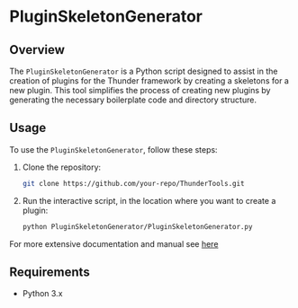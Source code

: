 # PluginSkeletonGenerator

## Overview

The `PluginSkeletonGenerator` is a Python script designed to assist in the creation of plugins for the Thunder framework by creating a skeletons for a new plugin. This tool simplifies the process of creating new plugins by generating the necessary boilerplate code and directory structure.

## Usage

To use the `PluginSkeletonGenerator`, follow these steps:

1. Clone the repository:
    ```sh
    git clone https://github.com/your-repo/ThunderTools.git
    ```
2. Run the interactive script, in the location where you want to create a plugin:
    ```sh
    python PluginSkeletonGenerator/PluginSkeletonGenerator.py
    ```

For more extensive documentation and manual see [here](https://rdkcentral.github.io/Thunder/plugin/devtools/pluginskeletongenerator/)

## Requirements

- Python 3.x



